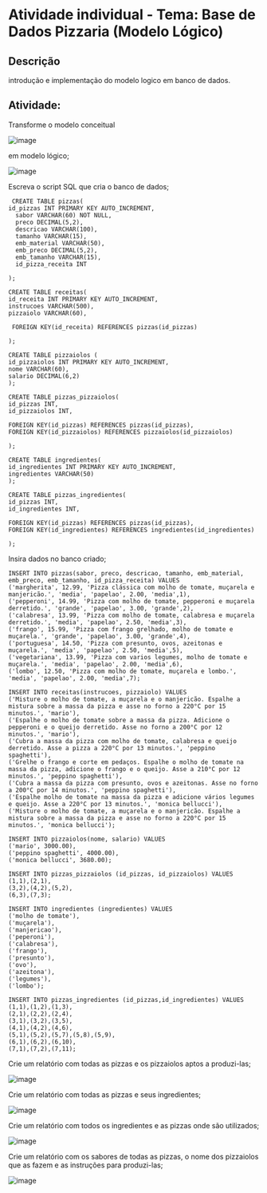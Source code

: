 # Atividade individual - Tema: Base de Dados Pizzaria (Modelo Lógico)

## Descrição
introdução e implementação do modelo logico em banco de dados. 

## Atividade:
Transforme o modelo conceitual

![image](https://github.com/YamasakaTeruo/AC2_banco_de_dados_5/assets/144747935/c940a98c-6fb2-48f4-aada-2e6b8d2c06d7)

em modelo lógico;

![image](https://github.com/YamasakaTeruo/AC2_banco_de_dados_5/assets/144747935/70a054d9-e136-4ac1-a9cc-ddc3bc526a9a)

Escreva o script SQL que cria o banco de dados;
```
 CREATE TABLE pizzas(
id_pizzas INT PRIMARY KEY AUTO_INCREMENT,
  sabor VARCHAR(60) NOT NULL,
  preco DECIMAL(5,2),
  descricao VARCHAR(100),
  tamanho VARCHAR(15),
  emb_material VARCHAR(50),
  emb_preco DECIMAL(5,2),
  emb_tamanho VARCHAR(15),
  id_pizza_receita INT
  
);

CREATE TABLE receitas(
id_receita INT PRIMARY KEY AUTO_INCREMENT,
instrucoes VARCHAR(500),
pizzaiolo VARCHAR(60),

 FOREIGN KEY(id_receita) REFERENCES pizzas(id_pizzas)

);

CREATE TABLE pizzaiolos (
id_pizzaiolos INT PRIMARY KEY AUTO_INCREMENT,
nome VARCHAR(60),
salario DECIMAL(6,2)
);

CREATE TABLE pizzas_pizzaiolos(
id_pizzas INT,
id_pizzaiolos INT,

FOREIGN KEY(id_pizzas) REFERENCES pizzas(id_pizzas),
FOREIGN KEY(id_pizzaiolos) REFERENCES pizzaiolos(id_pizzaiolos)

);

CREATE TABLE ingredientes(
id_ingredientes INT PRIMARY KEY AUTO_INCREMENT,
ingredientes VARCHAR(50)
);

CREATE TABLE pizzas_ingredientes(
id_pizzas INT,
id_ingredientes INT,

FOREIGN KEY(id_pizzas) REFERENCES pizzas(id_pizzas),
FOREIGN KEY(id_ingredientes) REFERENCES ingredientes(id_ingredientes)

);
 ```

Insira dados no banco criado;
```
INSERT INTO pizzas(sabor, preco, descricao, tamanho, emb_material, emb_preco, emb_tamanho, id_pizza_receita) VALUES
('margherita', 12.99, 'Pizza clássica com molho de tomate, muçarela e manjericão.', 'media', 'papelao', 2.00, 'media',1),
('pepperoni', 14.99, 'Pizza com molho de tomate, pepperoni e muçarela derretido.', 'grande', 'papelao', 3.00, 'grande',2),
('calabresa', 13.99, 'Pizza com molho de tomate, calabresa e muçarela derretido.', 'media', 'papelao', 2.50, 'media',3),
('frango', 15.99, 'Pizza com frango grelhado, molho de tomate e muçarela.', 'grande', 'papelao', 3.00, 'grande',4),
('portuguesa', 14.50, 'Pizza com presunto, ovos, azeitonas e muçarela.', 'media', 'papelao', 2.50, 'media',5),
('vegetariana', 13.99, 'Pizza com varios legumes, molho de tomate e muçarela.', 'media', 'papelao', 2.00, 'media',6),
('lombo', 12.50, 'Pizza com molho de tomate, muçarela e lombo.', 'media', 'papelao', 2.00, 'media',7);

INSERT INTO receitas(instrucoes, pizzaiolo) VALUES
('Misture o molho de tomate, a muçarela e o manjericão. Espalhe a mistura sobre a massa da pizza e asse no forno a 220°C por 15 minutos.', 'mario'),
('Espalhe o molho de tomate sobre a massa da pizza. Adicione o pepperoni e o queijo derretido. Asse no forno a 200°C por 12 minutos.', 'mario'),
('Cubra a massa da pizza com molho de tomate, calabresa e queijo derretido. Asse a pizza a 220°C por 13 minutos.', 'peppino spaghetti'),
('Grelhe o frango e corte em pedaços. Espalhe o molho de tomate na massa da pizza, adicione o frango e o queijo. Asse a 210°C por 12 minutos.', 'peppino spaghetti'),
('Cubra a massa da pizza com presunto, ovos e azeitonas. Asse no forno a 200°C por 14 minutos.', 'peppino spaghetti'),
('Espalhe molho de tomate na massa da pizza e adicione vários legumes e queijo. Asse a 220°C por 13 minutos.', 'monica bellucci'),
('Misture o molho de tomate, a muçarela e o manjericão. Espalhe a mistura sobre a massa da pizza e asse no forno a 220°C por 15 minutos.', 'monica bellucci');

INSERT INTO pizzaiolos(nome, salario) VALUES
('mario', 3000.00),
('peppino spaghetti', 4000.00),
('monica bellucci', 3680.00);

INSERT INTO pizzas_pizzaiolos (id_pizzas, id_pizzaiolos) VALUES
(1,1),(2,1),
(3,2),(4,2),(5,2),
(6,3),(7,3);

INSERT INTO ingredientes (ingredientes) VALUES
('molho de tomate'),
('muçarela'),
('manjericao'),
('peperoni'),
('calabresa'),
('frango'),
('presunto'),
('ovo'),
('azeitona'),
('legumes'),
('lombo');
	
INSERT INTO pizzas_ingredientes (id_pizzas,id_ingredientes) VALUES
(1,1),(1,2),(1,3),
(2,1),(2,2),(2,4),
(3,1),(3,2),(3,5),
(4,1),(4,2),(4,6),
(5,1),(5,2),(5,7),(5,8),(5,9),
(6,1),(6,2),(6,10),
(7,1),(7,2),(7,11);
 ```

Crie um relatório com todas as pizzas e os pizzaiolos aptos a produzi-las;

![image](https://github.com/YamasakaTeruo/AC2_banco_de_dados_5/assets/144747935/6d713eb9-0d4b-4118-96cb-6776d171f0c3)

Crie um relatório com todas as pizzas e seus ingredientes;

![image](https://github.com/YamasakaTeruo/AC2_banco_de_dados_5/assets/144747935/1e23905b-78e4-406c-8285-6c0fc935de63)

Crie um relatório com todos os ingredientes e as pizzas onde são utilizados;

![image](https://github.com/YamasakaTeruo/AC2_banco_de_dados_5/assets/144747935/363e6e34-dd99-4421-b7b7-cc7bc6321a12)

Crie um relatório com os sabores de todas as pizzas, o nome dos pizzaiolos que as fazem e as instruções para produzi-las;

![image](https://github.com/YamasakaTeruo/AC2_banco_de_dados_5/assets/144747935/f762834b-4ff6-4f85-a961-710793bb1237)


